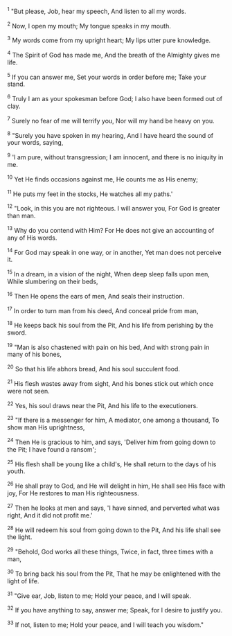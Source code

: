 <sup>1</sup> 
"But please, Job, hear my speech, And listen to all my words. 

<sup>2</sup> 
Now, I open my mouth; My tongue speaks in my mouth. 

<sup>3</sup> 
My words come from my upright heart; My lips utter pure knowledge. 

<sup>4</sup> 
The Spirit of God has made me, And the breath of the Almighty gives me life. 

<sup>5</sup> 
If you can answer me, Set your words in order before me; Take your stand. 

<sup>6</sup> 
Truly I am as your spokesman before God; I also have been formed out of clay. 

<sup>7</sup> 
Surely no fear of me will terrify you, Nor will my hand be heavy on you. 

<sup>8</sup> 
"Surely you have spoken in my hearing, And I have heard the sound of your words, saying, 

<sup>9</sup> 
'I am pure, without transgression; I am innocent, and there is no iniquity in me. 

<sup>10</sup> 
Yet He finds occasions against me, He counts me as His enemy; 

<sup>11</sup> 
He puts my feet in the stocks, He watches all my paths.' 

<sup>12</sup> 
"Look, in this you are not righteous. I will answer you, For God is greater than man. 

<sup>13</sup> 
Why do you contend with Him? For He does not give an accounting of any of His words. 

<sup>14</sup> 
For God may speak in one way, or in another, Yet man does not perceive it. 

<sup>15</sup> 
In a dream, in a vision of the night, When deep sleep falls upon men, While slumbering on their beds, 

<sup>16</sup> 
Then He opens the ears of men, And seals their instruction. 

<sup>17</sup> 
In order to turn man from his deed, And conceal pride from man, 

<sup>18</sup> 
He keeps back his soul from the Pit, And his life from perishing by the sword. 

<sup>19</sup> 
"Man is also chastened with pain on his bed, And with strong pain in many of his bones, 

<sup>20</sup> 
So that his life abhors bread, And his soul succulent food. 

<sup>21</sup> 
His flesh wastes away from sight, And his bones stick out which once were not seen. 

<sup>22</sup> 
Yes, his soul draws near the Pit, And his life to the executioners. 

<sup>23</sup> 
"If there is a messenger for him, A mediator, one among a thousand, To show man His uprightness, 

<sup>24</sup> 
Then He is gracious to him, and says, 'Deliver him from going down to the Pit; I have found a ransom'; 

<sup>25</sup> 
His flesh shall be young like a child's, He shall return to the days of his youth. 

<sup>26</sup> 
He shall pray to God, and He will delight in him, He shall see His face with joy, For He restores to man His righteousness. 

<sup>27</sup> 
Then he looks at men and says, 'I have sinned, and perverted what was right, And it did not profit me.' 

<sup>28</sup> 
He will redeem his soul from going down to the Pit, And his life shall see the light. 

<sup>29</sup> 
"Behold, God works all these things, Twice, in fact, three times with a man, 

<sup>30</sup> 
To bring back his soul from the Pit, That he may be enlightened with the light of life. 

<sup>31</sup> 
"Give ear, Job, listen to me; Hold your peace, and I will speak. 

<sup>32</sup> 
If you have anything to say, answer me; Speak, for I desire to justify you. 

<sup>33</sup> 
If not, listen to me; Hold your peace, and I will teach you wisdom."